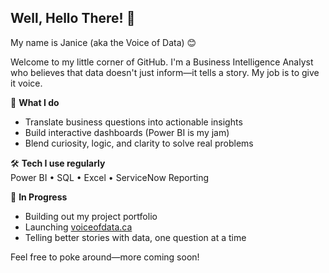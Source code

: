 ## Well, Hello There! 👋
My name is Janice (aka the Voice of Data) 😊

Welcome to my little corner of GitHub. I'm a Business Intelligence Analyst who believes that data doesn't just inform—it tells a story. My job is to give it voice.

🎯 **What I do**  
- Translate business questions into actionable insights  
- Build interactive dashboards (Power BI is my jam)   
- Blend curiosity, logic, and clarity to solve real problems

🛠️ **Tech I use regularly**  
Power BI • SQL • Excel • ServiceNow Reporting 

🌱 **In Progress**  
- Building out my project portfolio  
- Launching [voiceofdata.ca](https://voiceofdata.ca/)  
- Telling better stories with data, one question at a time

Feel free to poke around—more coming soon!

